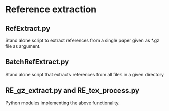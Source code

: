 # Reference extraction

## RefExtract.py

Stand alone script to extract references from a single paper given as *.gz file as argument.

## BatchRefExtract.py

Stand alone script that extracts references from all files in a given directory

## RE_gz_extract.py and RE_tex_process.py

Python modules implementing the above functionality.

